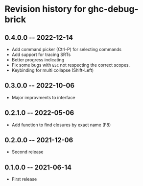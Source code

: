 # Revision history for ghc-debug-brick

## 0.4.0.0 -- 2022-12-14

* Add command picker (Ctrl-P) for selecting commands
* Add support for tracing SRTs
* Better progress indicating
* Fix some bugs with `ESC` not respecting the correct scopes.
* Keybinding for multi collapse (Shift-Left)

## 0.3.0.0 -- 2022-10-06

* Major improvments to interface

## 0.2.1.0 -- 2022-05-06

* Add function to find closures by exact name (F8)

## 0.2.0.0 -- 2021-12-06

* Second release

## 0.1.0.0 -- 2021-06-14

* First release


